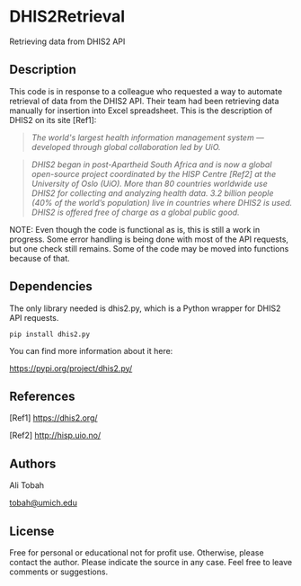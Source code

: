 # DHIS2Retrieval
 Retrieving data from DHIS2 API

## Description

This code is in response to a colleague who requested a way to automate retrieval of data from the DHIS2 API. Their team had been retrieving data manually for insertion into Excel spreadsheet. This is the description of DHIS2 on its site [Ref1]:

>_The world's largest health information management system — developed through global collaboration led by UiO._

>_DHIS2 began in post-Apartheid South Africa and is now a global open-source project coordinated by the HISP Centre [Ref2] at the University of Oslo (UiO). More than 80 countries worldwide use DHIS2 for collecting and analyzing health data. 3.2 billion people (40% of the world’s population) live in countries where DHIS2 is used. DHIS2 is offered free of charge as a global public good._

NOTE: Even though the code is functional as is, this is still a work in progress. Some error handling is being done with most of the API requests, but one check still remains. Some of the code may be moved into functions because of that.

## Dependencies

The only library needed is dhis2.py, which is a Python wrapper for DHIS2 API requests.
```
pip install dhis2.py
```

You can find more information about it here:

https://pypi.org/project/dhis2.py/


## References

[Ref1] https://dhis2.org/

[Ref2] http://hisp.uio.no/

## Authors

Ali Tobah

tobah@umich.edu

## License

Free for personal or educational not for profit use. Otherwise, please contact the author.  Please indicate the source in any case. Feel free to leave comments or suggestions.
